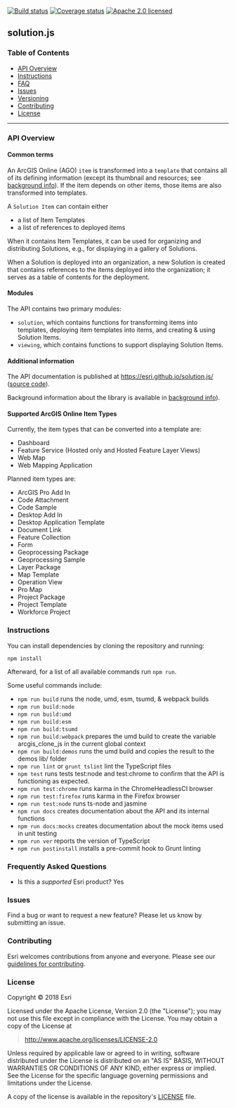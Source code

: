 [![Build status][travis-img]][travis-url]
[![Coverage status][coverage-img]][coverage-url]
[![Apache 2.0 licensed][license-img]][license-url]

[travis-img]: https://img.shields.io/travis/Esri/solution.js/develop.svg
[travis-url]: https://travis-ci.org/Esri/solution.js
[coverage-img]: https://coveralls.io/repos/github/Esri/solution.js/badge.svg
[coverage-url]: https://coveralls.io/github/Esri/solution.js
[license-img]: https://img.shields.io/badge/license-Apache%202.0-green.svg
[license-url]: #license

## solution.js

### Table of Contents

- [API Overview](#api-overview)
- [Instructions](#instructions)
- [FAQ](#frequently-asked-questions)
- [Issues](#issues)
- [Versioning](#versioning)
- [Contributing](#contributing)
- [License](#license)

---

### API Overview

#### Common terms

An ArcGIS Online (AGO) `item` is transformed into a `template` that contains all of its defining information (except its thumbnail and resources; see [background info](./docs/Background.md)). If the item depends on other items, those items are also transformed into templates.

A `Solution Item` can contain either

* a list of Item Templates
* a list of references to deployed items

When it contains Item Templates, it can be used for organizing and distributing Solutions, e.g., for displaying in a gallery of Solutions.

When a Solution is deployed into an organization, a new Solution is created that contains references to the items deployed into the organization; it serves as a table of contents for the deployment.

#### Modules

The API contains two primary modules:

* `solution`, which contains functions for transforming items into templates, deploying item templates into items, and creating & using Solution Items.
* `viewing`, which contains functions to support displaying Solution Items.

#### Additional information

The API documentation is published at https://esri.github.io/solution.js/ ([source code](./docs/src)).

Background information about the library is available in [background info](./docs/Background.md)).

#### Supported ArcGIS Online Item Types

Currently, the item types that can be converted into a template are:

* Dashboard
* Feature Service (Hosted only and Hosted Feature Layer Views)
* Web Map
* Web Mapping Application

Planned item types are:

* ArcGIS Pro Add In
* Code Attachment
* Code Sample
* Desktop Add In
* Desktop Application Template
* Document Link
* Feature Collection
* Form
* Geoprocessing Package
* Geoprocessing Sample
* Layer Package
* Map Template
* Operation View
* Pro Map
* Project Package
* Project Template
* Workforce Project

### Instructions

You can install dependencies by cloning the repository and running:

```
npm install
```

Afterward, for a list of all available commands run `npm run`.

Some useful commands include:

* `npm run build` runs the node, umd, esm, tsumd, & webpack builds
* `npm run build:node`
* `npm run build:umd`
* `npm run build:esm`
* `npm run build:tsumd`
* `npm run build:webpack` prepares the umd build to create the variable arcgis_clone_js in the current global context
* `npm run build:demos` runs the umd build and copies the result to the demos lib/ folder
* `npm run lint` or `grunt tslint` lint the TypeScript files
* `npm test` runs tests test:node and test:chrome to confirm that the API is functioning as expected.
* `npm run test:chrome` runs karma in the ChromeHeadlessCI browser
* `npm run test:firefox` runs karma in the Firefox browser
* `npm run test:node` runs ts-node and jasmine
* `npm run docs` creates documentation about the API and its internal functions
* `npm run docs:mocks` creates documentation about the mock items used in unit testing
* `npm run ver` reports the version of TypeScript
* `npm run postinstall` installs a pre-commit hook to Grunt linting

### Frequently Asked Questions

* Is this a _supported_ Esri product?  Yes

### Issues

Find a bug or want to request a new feature? Please let us know by submitting an issue.

### Contributing

Esri welcomes contributions from anyone and everyone. Please see our [guidelines for contributing](CONTRIBUTING.md).

### License

Copyright &copy; 2018 Esri

Licensed under the Apache License, Version 2.0 (the "License");
you may not use this file except in compliance with the License.
You may obtain a copy of the License at

> http://www.apache.org/licenses/LICENSE-2.0

Unless required by applicable law or agreed to in writing, software
distributed under the License is distributed on an "AS IS" BASIS,
WITHOUT WARRANTIES OR CONDITIONS OF ANY KIND, either express or implied.
See the License for the specific language governing permissions and
limitations under the License.

A copy of the license is available in the repository's [LICENSE](./LICENSE) file.
